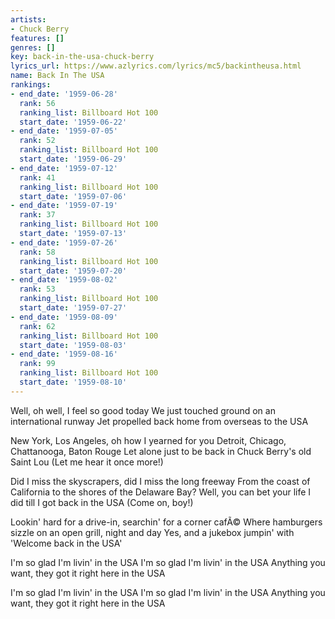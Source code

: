 ```yaml
---
artists:
- Chuck Berry
features: []
genres: []
key: back-in-the-usa-chuck-berry
lyrics_url: https://www.azlyrics.com/lyrics/mc5/backintheusa.html
name: Back In The USA
rankings:
- end_date: '1959-06-28'
  rank: 56
  ranking_list: Billboard Hot 100
  start_date: '1959-06-22'
- end_date: '1959-07-05'
  rank: 52
  ranking_list: Billboard Hot 100
  start_date: '1959-06-29'
- end_date: '1959-07-12'
  rank: 41
  ranking_list: Billboard Hot 100
  start_date: '1959-07-06'
- end_date: '1959-07-19'
  rank: 37
  ranking_list: Billboard Hot 100
  start_date: '1959-07-13'
- end_date: '1959-07-26'
  rank: 58
  ranking_list: Billboard Hot 100
  start_date: '1959-07-20'
- end_date: '1959-08-02'
  rank: 53
  ranking_list: Billboard Hot 100
  start_date: '1959-07-27'
- end_date: '1959-08-09'
  rank: 62
  ranking_list: Billboard Hot 100
  start_date: '1959-08-03'
- end_date: '1959-08-16'
  rank: 99
  ranking_list: Billboard Hot 100
  start_date: '1959-08-10'
---
```


Well, oh well, I feel so good today
We just touched ground on an international runway
Jet propelled back home from overseas to the USA

New York, Los Angeles, oh how I yearned for you
Detroit, Chicago, Chattanooga, Baton Rouge
Let alone just to be back in Chuck Berry's old Saint Lou
(Let me hear it once more!)

Did I miss the skyscrapers, did I miss the long freeway
From the coast of California to the shores of the Delaware Bay?
Well, you can bet your life I did till I got back in the USA
(Come on, boy!)

Lookin' hard for a drive-in, searchin' for a corner cafÃ©
Where hamburgers sizzle on an open grill, night and day
Yes, and a jukebox jumpin' with 'Welcome back in the USA'

I'm so glad I'm livin' in the USA
I'm so glad I'm livin' in the USA
Anything you want, they got it right here in the USA

I'm so glad I'm livin' in the USA
I'm so glad I'm livin' in the USA
Anything you want, they got it right here in the USA



